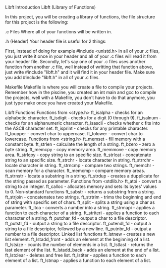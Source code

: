 Libft Introduction
Libft (Library of Functions)

In this project, you will be creating a library of functions, the file structure for this project is the following:

.c Files
Where all of your functions will be written in.

.h (Header)
Your header file is useful for 2 things:

First, instead of doing for example #include <unistd.h> in all of your .c files, you just write it once in your header and all of your .c files will read it from your header file.
Secondly, let's say one of your .c files uses another function from another .c file, well instead of writting that function above, just write #include "libft.h" and it will find it in your header file.
Make sure you add #include "libft.h" in all of your .c files.

Makefile
Makefile is where you will create a file to compile your projects. Remember how in the piscine, you created an int main and gcc to compile the projects, well with a Makefile, you don't have to do that anymore, you just type make once you have created your Makefile.

Libft Functions
Functions from <ctype.h>
ft_isalpha - checks for an alphabetic character.
ft_isdigit - checks for a digit (0 through 9).
ft_isalnum - checks for an alphanumeric character.
ft_isascii - checks whether c fits into the ASCII character set.
ft_isprint - checks for any printable character.
ft_toupper - convert char to uppercase.
ft_tolower - convert char to lowercase.
Functions from <string.h>
ft_memset - fill memory with a constant byte.
ft_strlen - calculate the length of a string.
ft_bzero - zero a byte string.
ft_memcpy - copy memory area.
ft_memmove - copy memory area.
ft_strlcpy - copy string to an specific size.
ft_strlcat - concatenate string to an specific size.
ft_strchr - locate character in string.
ft_strrchr - locate character in string.
ft_strncmp - compare two strings.
ft_memchr - scan memory for a character.
ft_memcmp - compare memory areas.
ft_strnstr - locate a substring in a string.
ft_strdup - creates a dupplicate for the string passed as parameter.
Functions from <stdlib.h>
ft_atoi - convert a string to an integer.
ft_calloc - allocates memory and sets its bytes' values to 0.
Non-standard functions
ft_substr - returns a substring from a string.
ft_strjoin - concatenates two strings.
ft_strtrim - trims the beginning and end of string with specific set of chars.
ft_split - splits a string using a char as parameter.
ft_itoa - converts a number into a string.
ft_strmapi - applies a function to each character of a string.
ft_striteri - applies a function to each character of a string.
ft_putchar_fd - output a char to a file descriptor.
ft_putstr_fd - output a string to a file descriptor.
ft_putendl_fd - output a string to a file descriptor, followed by a new line.
ft_putnbr_fd - output a number to a file descriptor.
Linked list functions
ft_lstnew - creates a new list element.
ft_lstadd_front - adds an element at the beginning of a list.
ft_lstsize - counts the number of elements in a list.
ft_lstlast - returns the last element of the list.
ft_lstadd_back - adds an element at the end of a list.
ft_lstclear - deletes and free list.
ft_lstiter - applies a function to each element of a list.
ft_lstmap - applies a function to each element of a list.
